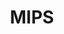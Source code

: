 ---
title: "MIPS"
linkTitle: "name for the left nav bar"
weight: 1
icon:
draft: true
description: >
  One sentence description/summary.
---